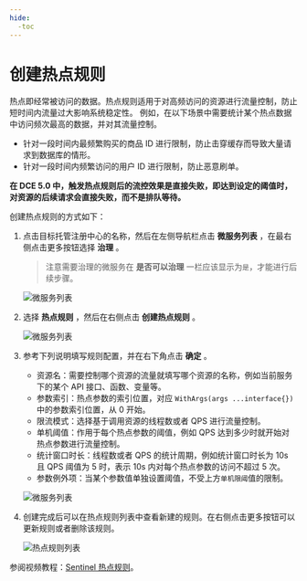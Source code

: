 ```yaml
---
hide:
  -toc
---
```


# 创建热点规则

热点即经常被访问的数据。热点规则适用于对高频访问的资源进行流量控制，防止短时间内流量过大影响系统稳定性。
例如，在以下场景中需要统计某个热点数据中访问频次最高的数据，并对其流量控制。

- 针对一段时间内最频繁购买的商品 ID 进行限制，防止击穿缓存而导致大量请求到数据库的情形。
- 针对一段时间内频繁访问的用户 ID 进行限制，防止恶意刷单。

**在 DCE 5.0 中，触发热点规则后的流控效果是直接失败，即达到设定的阈值时，对资源的后续请求会直接失败，而不是排队等待。**

创建热点规则的方式如下：

1. 点击目标托管注册中心的名称，然后在左侧导航栏点击 __微服务列表__ ，在最右侧点击更多按钮选择 __治理__ 。

    > 注意需要治理的微服务在 __是否可以治理__ 一栏应该显示为`是`，才能进行后续步骤。

    ![微服务列表](https://docs.daocloud.io/daocloud-docs-images/docs/zh/docs/skoala/images/gov00.png)

2. 选择 __热点规则__ ，然后在右侧点击 __创建热点规则__ 。

    ![微服务列表](https://docs.daocloud.io/daocloud-docs-images/docs/zh/docs/skoala/images/gov11.png)

3. 参考下列说明填写规则配置，并在右下角点击 __确定__ 。

    - 资源名：需要控制哪个资源的流量就填写哪个资源的名称，例如当前服务下的某个 API 接口、函数、变量等。
    - 参数索引：热点参数的索引位置，对应 `WithArgs(args ...interface{})` 中的参数索引位置，从 0 开始。
    - 限流模式：选择基于调用资源的线程数或者 QPS 进行流量控制。
    - 单机阈值：作用于每个热点参数的阈值，例如 QPS 达到多少时就开始对热点参数进行流量控制。
    - 统计窗口时长：线程数或者 QPS 的统计周期，例如统计窗口时长为 10s 且 QPS 阈值为 5 时，表示 10s 内对每个热点参数的访问不超过 5 次。
    - 参数例外项：当某个参数值单独设置阈值，不受上方`单机限阈`值的限制。

    ![微服务列表](https://docs.daocloud.io/daocloud-docs-images/docs/zh/docs/skoala/images/gov12.png)

4. 创建完成后可以在热点规则列表中查看新建的规则。在右侧点击更多按钮可以更新规则或者删除该规则。

    ![热点规则列表](https://docs.daocloud.io/daocloud-docs-images/docs/zh/docs/skoala/images/gov13.png)

参阅视频教程：[Sentinel 热点规则](../../../../videos/skoala.md#sentinel_2)。
